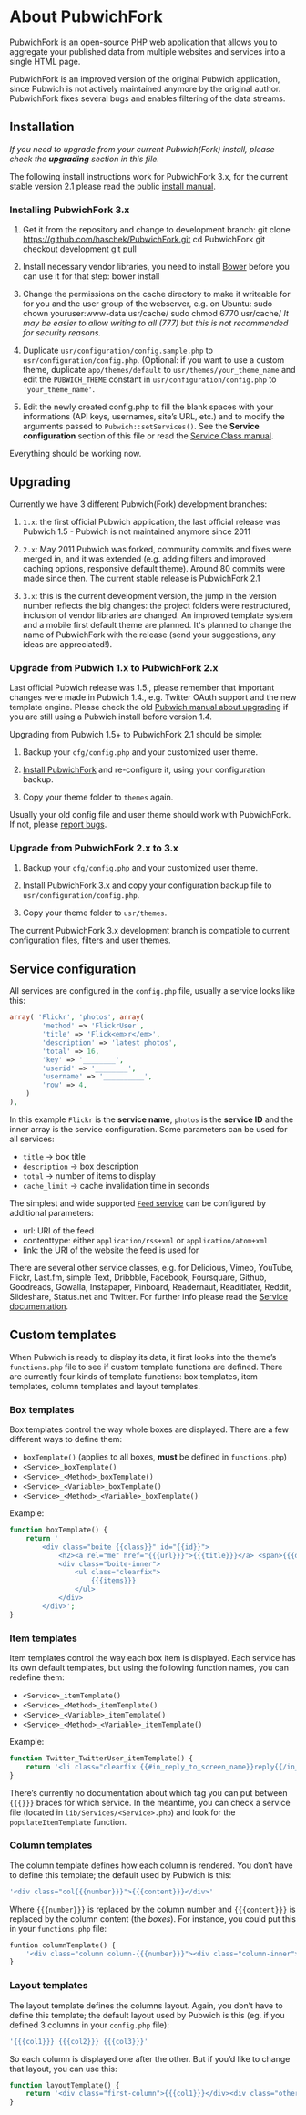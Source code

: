 About PubwichFork
===========================================================================

[PubwichFork][1] is an open-source PHP web application that allows you to
aggregate your published data from multiple websites and services into a
single HTML page.

PubwichFork is an improved version of the original Pubwich application,
since Pubwich is not actively maintained anymore by the original
author. PubwichFork fixes several bugs and enables filtering of the data
streams.

[1]: http://48augen.de/projects/pubwichfork.html

Installation
---------------------------------------------------------------------------

_If you need to upgrade from your current Pubwich(Fork) install, please
check the **upgrading** section in this file._

The following install instructions work for PubwichFork 3.x, for the
current stable version 2.1 please read the public [install manual][2].

[2]: https://github.com/haschek/PubwichFork/wiki/Install-and-Configure

### Installing PubwichFork 3.x

1. Get it from the repository and change to development branch:
       git clone https://github.com/haschek/PubwichFork.git
       cd PubwichFork
       git checkout development
       git pull

2. Install necessary vendor libraries, you need to install [Bower][3]
   before you can use it for that step:
       bower install

3. Change the permissions on the cache directory to make it writeable for
   for you and the user group of the webserver, e.g. on Ubuntu:
       sudo chown youruser:www-data usr/cache/
       sudo chmod 6770 usr/cache/
   _It may be easier to allow writing to all (777) but this is not
   recommended for security reasons._

4. Duplicate ``usr/configuration/config.sample.php`` to 
   ``usr/configuration/config.php``. (Optional: if you want to use a custom
   theme, duplicate ``app/themes/default`` to ``usr/themes/your_theme_name``
   and edit the ``PUBWICH_THEME`` constant in ``usr/configuration/config.php``
   to ``'your_theme_name'``.

5. Edit the newly created config.php to fill the blank spaces with your
   informations (API keys, usernames, site’s URL, etc.) and to modify the
   arguments passed to ``Pubwich::setServices()``. See the **Service
   configuration** section of this file or read the
   [Service Class manual][4].

Everything should be working now.

[3]: https://github.com/bower/bower/#installing-bower
[4]: https://github.com/haschek/PubwichFork/wiki/SocialWebServices

Upgrading
---------------------------------------------------------------------------

Currently we have 3 different Pubwich(Fork) development branches:

1. ``1.x``: the first official Pubwich application, the last official
   release was Pubwich 1.5 - Pubwich is not maintained anymore since 2011

2. ``2.x``: May 2011 Pubwich was forked, community commits and fixes
   were merged in, and it was extended (e.g. adding filters and improved
   caching options, responsive default theme). Around 80 commits were made
   since then. The current stable release is PubwichFork 2.1

3. ``3.x``: this is the current development version, the jump in the
   version number reflects the big changes: the project folders were
   restructured, inclusion of vendor libraries are changed. An improved
   template system and a mobile first default theme are planned. It's
   planned to change the name of PubwichFork with the release (send your
   suggestions, any ideas are appreciated!).

### Upgrade from Pubwich 1.x to PubwichFork 2.x

Last official Pubwich release was 1.5., please remember that important
changes were made in Pubwich 1.4., e.g. Twitter OAuth support and the new
template engine. Please check the old [Pubwich manual about upgrading][5]
if you are still using a Pubwich install before version 1.4.

Upgrading from Pubwich 1.5+ to PubwichFork 2.1 should be simple:

1. Backup your ``cfg/config.php`` and your customized user theme.

2. [Install PubwichFork][2] and re-configure it, using your configuration
   backup.

3. Copy your theme folder to ``themes`` again.

Usually your old config file and user theme should work with PubwichFork.
If not, please [report bugs][6].

### Upgrade from PubwichFork 2.x to 3.x

1. Backup your ``cfg/config.php`` and your customized user theme.

2. Install PubwichFork 3.x and copy your configuration backup file to
   ``usr/configuration/config.php``.

3. Copy your theme folder to ``usr/themes``.

The current PubwichFork 3.x development branch is compatible to current
configuration files, filters and user themes.

[5]: https://github.com/remiprev/pubwich#upgrading-to-pubwich-14
[6]: https://github.com/haschek/PubwichFork/issues

Service configuration
---------------------------------------------------------------------------

All services are configured in the `config.php` file, usually a service
looks like this:

```php
array( 'Flickr', 'photos', array(
        'method' => 'FlickrUser',
        'title' => 'Flick<em>r</em>',
        'description' => 'latest photos',
        'total' => 16,
        'key' => '________',
        'userid' => '________',
        'username' => '__________',
        'row' => 4,
    )
),
```

In this example `Flickr` is the **service name**, `photos` is the
**service ID** and the inner array is the service configuration. Some
parameters can be used for all services:

* `title` → box title
* `description` → box description
* `total` → number of items to display
* `cache_limit` → cache invalidation time in seconds

The simplest and wide supported [`Feed` service][7] can be configured by
additional parameters:

* url: URI of the feed
* contenttype: either `application/rss+xml` or `application/atom+xml`
* link: the URI of the website the feed is used for

There are several other service classes, e.g. for Delicious, Vimeo,
YouTube, Flickr, Last.fm, simple Text, Dribbble, Facebook, Foursquare,
Github, Goodreads, Gowalla, Instapaper, Pinboard, Readernaut, Readitlater,
Reddit, Slideshare, Status.net and Twitter. For further info please read
the [Service documentation][8].

[7]: https://github.com/haschek/PubwichFork/wiki/ServiceFeed
[8]: https://github.com/haschek/PubwichFork/wiki/SocialWebServices

Custom templates
---------------------------------------------------------------------------

When Pubwich is ready to display its data, it first looks into the theme’s
`functions.php` file to see if custom template functions are defined. There
are currently four kinds of template functions: box templates, item
templates, column templates and layout templates.

### Box templates

Box templates control the way whole boxes are displayed. There are a few
different ways to define them:

* `boxTemplate()` (applies to all boxes, **must** be defined in
  `functions.php`)
* `<Service>_boxTemplate()`
* `<Service>_<Method>_boxTemplate()`
* `<Service>_<Variable>_boxTemplate()`
* `<Service>_<Method>_<Variable>_boxTemplate()`

Example:

```php
function boxTemplate() {
    return '
        <div class="boite {{class}}" id="{{id}}">
            <h2><a rel="me" href="{{{url}}}">{{{title}}}</a> <span>{{{description}}}</span></h2>
            <div class="boite-inner">
                <ul class="clearfix">
                    {{{items}}}
                </ul>
            </div>
        </div>';
}
```

### Item templates

Item templates control the way each box item is displayed. Each service has
its own default templates, but using the following function names, you can
redefine them:

* `<Service>_itemTemplate()`
* `<Service>_<Method>_itemTemplate()`
* `<Service>_<Variable>_itemTemplate()`
* `<Service>_<Method>_<Variable>_itemTemplate()`

Example:

```php
function Twitter_TwitterUser_itemTemplate() {
    return '<li class="clearfix {{#in_reply_to_screen_name}}reply{{/in_reply_to_screen_name}}"><span class="date"><a href="{{{link}}}">{{{date}}}</a></span>{{{text}}}</li>'."\n";
}
```

There’s currently no documentation about which tag you can put between
`{{{}}}` braces for which service. In the meantime, you can check a service
file (located in `lib/Services/<Service>.php`) and look for the
`populateItemTemplate` function.

### Column templates

The column template defines how each column is rendered. You don’t have to
define this template; the default used by Pubwich is this:

```php
'<div class="col{{{number}}}">{{{content}}}</div>'
```

Where `{{{number}}}` is replaced by the column number and `{{{content}}}`
is replaced by the column content (the *boxes*). For instance, you could
put this in your `functions.php` file:

```php
funtion columnTemplate() {
    '<div class="column column-{{{number}}}"><div class="column-inner">{{{content}}}</div></div>';
}
```

### Layout templates

The layout template defines the columns layout. Again, you don’t have to
define this template; the default layout used by Pubwich is this (eg. if
you defined 3 columns in your `config.php` file):

```php
'{{{col1}}} {{{col2}}} {{{col3}}}'
```

So each column is displayed one after the other. But if you’d like to
change that layout, you can use this:

```php
function layoutTemplate() {
    return '<div class="first-column">{{{col1}}}</div><div class="other-columns">{{{col2}}} {{{col3}}}</div>';
}
```
